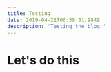 ```yaml
---
title: Testing
date: 2019-04-21T00:39:51.984Z
description: 'Testing the blog '
---
```

# Let's do this
